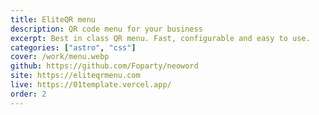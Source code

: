 ```yaml
---
title: EliteQR menu
description: QR code menu for your business
excerpt: Best in class QR menu. Fast, configurable and easy to use.
categories: ["astro", "css"]
cover: /work/menu.webp
github: https://github.com/Foparty/neoword
site: https://eliteqrmenu.com
live: https://01template.vercel.app/
order: 2
---
```

